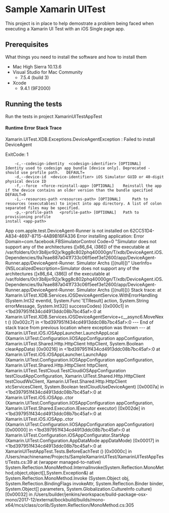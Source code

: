 # Sample Xamarin UITest

This project is in place to help demostrate a problem being faced when executing a Xamarin UI Test with an iOS Single page app.

## Prerequisites

What things you need to install the software and how to install them

- Mac High Sierra 10.13.6
- Visual Studio for Mac Community
  - 7.5.4 (build 3)
- Xcode
  - 9.4.1 (9F2000)
  
## Running the tests

Run the tests in project XamarinUITestAppTest

#### Runtime Error Stack Trace

Xamarin.UITest.XDB.Exceptions.DeviceAgentException : Failed to install DeviceAgent

ExitCode: 1

		-c,--codesign-identity	<codesign-identifier> [OPTIONAL] 	Identity used to codesign app bundle [device only]. Deprecated - should use profile path.	DEFAULT=
		-d,--device-id	<device-identifier>	iOS Simulator GUID or 40-digit physical device ID
		-f,--force	<force-reinstall-app> [OPTIONAL] 	Reinstall the app if the device contains an older version than the bundle specified	DEFAULT=0
		-i,--resources-path	<resources-path> [OPTIONAL] 	Path to resources (executables) to inject into app directory. A list of colon separated files may be specified.
		-p,--profile-path	<profile-path> [OPTIONAL] 	Path to provisioning profile
	install <app-path>
App com.apple.test.DeviceAgent-Runner is not installed on 62CC51D4-A834-4697-8715-4AB9B16FA336
Error installing application: Error Domain=com.facebook.FBSimulatorControl Code=0 "Simulator does not support any of the architectures ([x86_64, i386]) of the executable at /var/folders/0r/r3b8jxr92jx1kgg8c802phq40000gn/T/xdb/DeviceAgent.iOS.Dependencies/9a7eae887a041f733c06f5eef3e12600/app/DeviceAgent-Runner.app/DeviceAgent-Runner. Simulator Archs ([(null)])" UserInfo={NSLocalizedDescription=Simulator does not support any of the architectures ([x86_64, i386]) of the executable at /var/folders/0r/r3b8jxr92jx1kgg8c802phq40000gn/T/xdb/DeviceAgent.iOS.Dependencies/9a7eae887a041f733c06f5eef3e12600/app/DeviceAgent-Runner.app/DeviceAgent-Runner. Simulator Archs ([(null)])}
Stack trace:
  at Xamarin.UITest.XDB.Services.iOSDeviceAgentService.WithErrorHandling (System.Int32 eventId, System.Func`1[TResult] action, System.String errorMessage, System.Int32[] successCodes) [0x000c1] in <1bd397951f434cd4913ddc08b7bc45af>:0 
  at Xamarin.UITest.XDB.Services.iOSDeviceAgentService+<LaunchTestAsync>c__async6.MoveNext () [0x002c7] in <1bd397951f434cd4913ddc08b7bc45af>:0 
--- End of stack trace from previous location where exception was thrown ---
  at Xamarin.UITest.iOS.iOSAppLauncher.LaunchAppLocal (Xamarin.UITest.Configuration.IiOSAppConfiguration appConfiguration, Xamarin.UITest.Shared.Http.HttpClient httpClient, System.Boolean clearAppData) [0x00216] in <1bd397951f434cd4913ddc08b7bc45af>:0 
  at Xamarin.UITest.iOS.iOSAppLauncher.LaunchApp (Xamarin.UITest.Configuration.IiOSAppConfiguration appConfiguration, Xamarin.UITest.Shared.Http.HttpClient httpClient, Xamarin.UITest.TestCloud.TestCloudiOSAppConfiguration testCloudAppConfiguration, Xamarin.UITest.Shared.Http.HttpClient testCloudWsClient, Xamarin.UITest.Shared.Http.HttpClient xtcServicesClient, System.Boolean testCloudUseDeviceAgent) [0x0007a] in <1bd397951f434cd4913ddc08b7bc45af>:0 
  at Xamarin.UITest.iOS.iOSApp..ctor (Xamarin.UITest.Configuration.IiOSAppConfiguration appConfiguration, Xamarin.UITest.Shared.Execution.IExecutor executor) [0x002de] in <1bd397951f434cd4913ddc08b7bc45af>:0 
  at Xamarin.UITest.iOS.iOSApp..ctor (Xamarin.UITest.Configuration.IiOSAppConfiguration appConfiguration) [0x00000] in <1bd397951f434cd4913ddc08b7bc45af>:0 
  at Xamarin.UITest.Configuration.iOSAppConfigurator.StartApp (Xamarin.UITest.Configuration.AppDataMode appDataMode) [0x00017] in <1bd397951f434cd4913ddc08b7bc45af>:0 
  at XamarinUITestAppTest.Tests.BeforeEachTest () [0x0000c] in /Users/machinename/Projects/SampleXamarinUITest/XamarinUITestAppTest/Tests.cs:39 
  at (wrapper managed-to-native) System.Reflection.MonoMethod.InternalInvoke(System.Reflection.MonoMethod,object,object[],System.Exception&)
  at System.Reflection.MonoMethod.Invoke (System.Object obj, System.Reflection.BindingFlags invokeAttr, System.Reflection.Binder binder, System.Object[] parameters, System.Globalization.CultureInfo culture) [0x00032] in /Users/builder/jenkins/workspace/build-package-osx-mono/2017-12/external/bockbuild/builds/mono-x64/mcs/class/corlib/System.Reflection/MonoMethod.cs:305 
